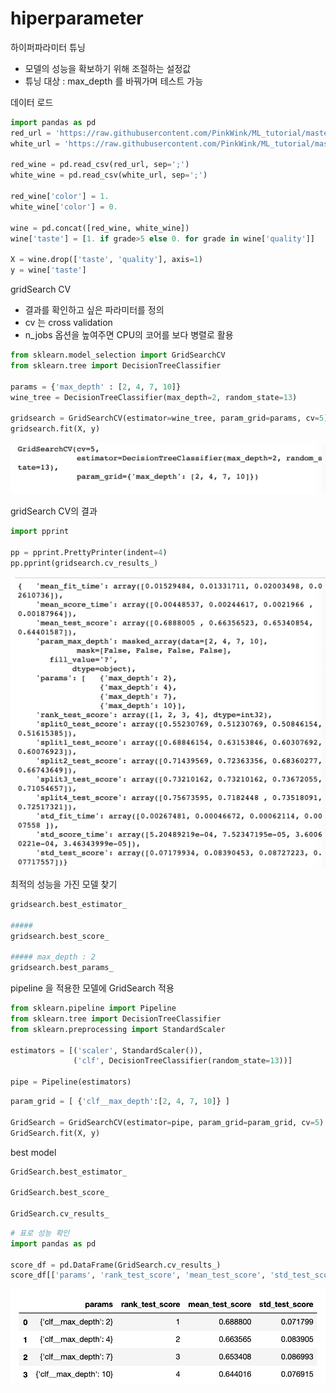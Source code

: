 # hiperparameter

하이퍼파라미터 튜닝

- 모델의 성능을 확보하기 위해 조절하는 설정값
- 튜닝 대상 :  max_depth 를 바꿔가며 테스트 가능

데이터 로드

```python
import pandas as pd
red_url = 'https://raw.githubusercontent.com/PinkWink/ML_tutorial/master/dataset/winequality-red.csv'
white_url = 'https://raw.githubusercontent.com/PinkWink/ML_tutorial/master/dataset/winequality-white.csv'

red_wine = pd.read_csv(red_url, sep=';')
white_wine = pd.read_csv(white_url, sep=';')

red_wine['color'] = 1.
white_wine['color'] = 0.

wine = pd.concat([red_wine, white_wine])
wine['taste'] = [1. if grade>5 else 0. for grade in wine['quality']]

X = wine.drop(['taste', 'quality'], axis=1)
y = wine['taste']
```

gridSearch CV

- 결과를 확인하고 싶은 파라미터를 정의
- cv 는 cross validation
- n_jobs 옵션을 높여주면 CPU의 코어를 보다 병렬로 활용

```python
from sklearn.model_selection import GridSearchCV
from sklearn.tree import DecisionTreeClassifier

params = {'max_depth' : [2, 4, 7, 10]}
wine_tree = DecisionTreeClassifier(max_depth=2, random_state=13)

gridsearch = GridSearchCV(estimator=wine_tree, param_grid=params, cv=5)
gridsearch.fit(X, y)
```

![hiperparameter%2063dbbf4a57704f4aafa6d50d8cbd6981/Untitled.png](hiperparameter%2063dbbf4a57704f4aafa6d50d8cbd6981/Untitled.png)

gridSearch CV의 결과

```python
import pprint

pp = pprint.PrettyPrinter(indent=4)
pp.pprint(gridsearch.cv_results_)
```

![hiperparameter%2063dbbf4a57704f4aafa6d50d8cbd6981/Untitled%201.png](hiperparameter%2063dbbf4a57704f4aafa6d50d8cbd6981/Untitled%201.png)

최적의 성능을 가진 모델 찾기

```python
gridsearch.best_estimator_

#####
gridsearch.best_score_

##### max_depth : 2
gridsearch.best_params_
```

pipeline 을 적용한 모델에 GridSearch 적용

```python
from sklearn.pipeline import Pipeline
from sklearn.tree import DecisionTreeClassifier
from sklearn.preprocessing import StandardScaler

estimators = [('scaler', StandardScaler()),
              ('clf', DecisionTreeClassifier(random_state=13))]

pipe = Pipeline(estimators)
```

```python
param_grid = [ {'clf__max_depth':[2, 4, 7, 10]} ]

GridSearch = GridSearchCV(estimator=pipe, param_grid=param_grid, cv=5)
GridSearch.fit(X, y)
```

best model

```python
GridSearch.best_estimator_

GridSearch.best_score_

GridSearch.cv_results_
```

```python
# 표로 성능 확인
import pandas as pd

score_df = pd.DataFrame(GridSearch.cv_results_)
score_df[['params', 'rank_test_score', 'mean_test_score', 'std_test_score']]
```

![hiperparameter%2063dbbf4a57704f4aafa6d50d8cbd6981/Untitled%202.png](hiperparameter%2063dbbf4a57704f4aafa6d50d8cbd6981/Untitled%202.png)
